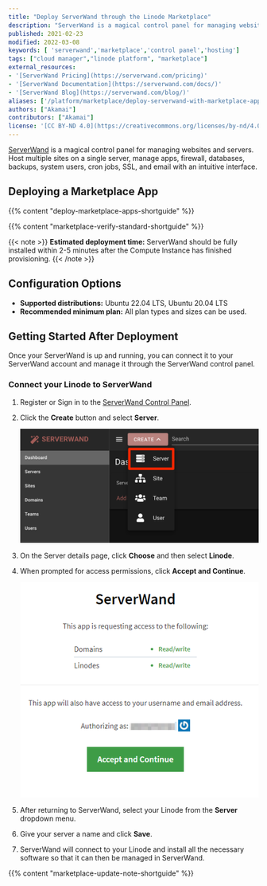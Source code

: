 ```yaml
---
title: "Deploy ServerWand through the Linode Marketplace"
description: "ServerWand is a magical control panel for managing websites and servers. Learn how to deploy ServerWand on Linode using Marketplace Apps."
published: 2021-02-23
modified: 2022-03-08
keywords: [ 'serverwand','marketplace','control panel','hosting']
tags: ["cloud manager","linode platform", "marketplace"]
external_resources:
- '[ServerWand Pricing](https://serverwand.com/pricing)'
- '[ServerWand Documentation](https://serverwand.com/docs/)'
- '[ServerWand Blog](https://serverwand.com/blog/)'
aliases: ['/platform/marketplace/deploy-serverwand-with-marketplace-apps/', '/platform/one-click/deploy-serverwand-with-one-click-apps/','/guides/deploy-serverwand-with-one-click-apps/','/guides/deploy-serverwand-with-marketplace-apps/','/guides/serverwand-marketplace-app/']
authors: ["Akamai"]
contributors: ["Akamai"]
license: '[CC BY-ND 4.0](https://creativecommons.org/licenses/by-nd/4.0)'
---
```


[ServerWand](https://serverwand.com) is a magical control panel for managing websites and servers. Host multiple sites on a single server, manage apps, firewall, databases, backups, system users, cron jobs, SSL, and email with an intuitive interface.

## Deploying a Marketplace App

{{% content "deploy-marketplace-apps-shortguide" %}}

{{% content "marketplace-verify-standard-shortguide" %}}

{{< note >}}
**Estimated deployment time:** ServerWand should be fully installed within 2-5 minutes after the Compute Instance has finished provisioning.
{{< /note >}}

## Configuration Options

- **Supported distributions:** Ubuntu 22.04 LTS, Ubuntu 20.04 LTS
- **Recommended minimum plan:** All plan types and sizes can be used.

## Getting Started After Deployment

Once your ServerWand is up and running, you can connect it to your ServerWand account and manage it through the ServerWand control panel.

### Connect your Linode to ServerWand

1. Register or Sign in to the [ServerWand Control Panel](https://manage.serverwand.com/).

1. Click the **Create** button and select **Server**.

    ![Create a ServerWand Server](create-serverwand-server.png "Create a ServerWand Server")

1. On the Server details page, click **Choose** and then select **Linode**.

1. When prompted for access permissions, click **Accept and Continue**.

    ![Accept Linode Access Permissions](accept-permissions.png "Accept Linode Access Permissions")

1. After returning to ServerWand, select your Linode from the **Server** dropdown menu.

1. Give your server a name and click **Save**.

1. ServerWand will connect to your Linode and install all the necessary software so that it can then be managed in ServerWand.

{{% content "marketplace-update-note-shortguide" %}}
